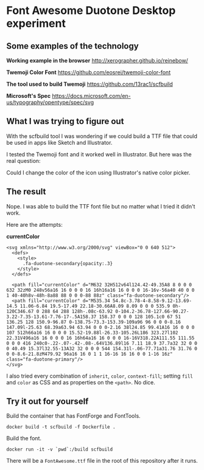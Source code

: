 # Font Awesome Duotone Desktop experiment

## Some examples of the technology

**Working example in the browser**
http://xerographer.github.io/reinebow/

**Twemoji Color Font**
https://github.com/eosrei/twemoji-color-font

**The tool used to build Twemoji**
https://github.com/13rac1/scfbuild

**Microsoft's Spec**
https://docs.microsoft.com/en-us/typography/opentype/spec/svg

## What I was trying to figure out

With the scfbuild tool I was wondering if we could build a TTF file that could be used in apps like Sketch and Illustrator.

I tested the Twemoji font and it worked well in Illustrator. But here was the real question:

Could I change the color of the icon using Illustrator's native color picker.

## The result

Nope. I was able to build the TTF font file but no matter what I tried it didn't work.

Here are the attempts:

**currentColor**

```
<svg xmlns="http://www.w3.org/2000/svg" viewBox="0 0 640 512">
  <defs>
    <style>
      .fa-duotone-secondary{opacity:.3}
    </style>
  </defs>

  <path fill="currentColor" d="M632 32H512v64l124.42-49.35A8 8 0 0 0 632 32zM0 248v56a16 16 0 0 0 16 16h16a16 16 0 0 0 16-16v-56a40 40 0 0 1 40-40h8v-48h-8a88 88 0 0 0-88 88z" class="fa-duotone-secondary"/>
  <path fill="currentColor" d="M535.34 54.8c-3.78-4-8.58-9.12-13.69-14.5 11.06-6.84 19.5-17.49 22.18-30.66A8.09 8.09 0 0 0 535.9 0h-120C346.67 0 288 64 288 128h-.08c-63.92 0-104.2-36.78-127.66-90.27-3.22-7.35-13.61-7.76-17-.5A158.37 158.37 0 0 0 128 105.1c0 67 51 136.25 128 150.9-96.87 0-138.75-73.3-153.39-109a96 96 0 0 0-8.16 147.09l-25.63 68.39a63.94 63.94 0 0 0-2.16 38l24.85 99.41A16 16 0 0 0 107 512h66a16 16 0 0 0 15.52-19.88l-26.33-105.26L186 323.27l102 22.31V496a16 16 0 0 0 16 16h64a16 16 0 0 0 16-16V318.22A111.55 111.55 0 0 0 416 240c0-.22-.07-.42-.08-.64V136.89l16 7.11 18.9 37.7a32 32 0 0 0 40.49 15.37l32.55-13A32 32 0 0 0 544 154.31l-.06-77.71a31.76 31.76 0 0 0-8.6-21.8zM479.92 96a16 16 0 1 1 16-16 16 16 0 0 1-16 16z" class="fa-duotone-primary"/>
</svg>
```

I also tried every combination of `inherit`, `color`, `context-fill`; setting `fill` and `color` as CSS and as properties on the `<path>`. No dice.

## Try it out for yourself

Build the container that has FontForge and FontTools.

```
docker build -t scfbuild -f Dockerfile .
```

Build the font.

```
docker run -it -v `pwd`:/build scfbuild
```

There will be a `FontAwesome.ttf` file in the root of this repository after it runs.
